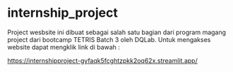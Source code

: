 # internship_project

Project wesbsite ini dibuat sebagai salah satu bagian dari program magang project dari bootcamp TETRIS Batch 3 oleh DQLab. 
Untuk mengakses website dapat mengklik link di bawah : 

https://internshipproject-gyfaqk5fcghtzpkk2oq62x.streamlit.app/
